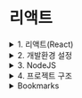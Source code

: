 # 리액트

<details>
<summary>1. 리액트(React)</summary>
<div markdown="1">

## 리액트
- UI를 표기·보여주고나서 이벤트에 반응
  (Renders UI and responds to(Reacts to) events)
- 심플한 정적 사이트부터 복잡한 규모까지 웹, 모바일앱을 손쉽게 만들 수 있음
- 유저 인터페이스를 만들기 위한 자바스크립트 라이브러리

#### 01. SPA(Single Page Application)
- 사용자가 버튼을 클릭했을 때, 다른 페이지를 다운받아서 깜빡거리면서 리프레시 되는 것이 아니라 한 어플리케이션에서 컴포넌트를 보여주고 숨기는 방식으로 페이지 내에서 자유자재로 네비게이션하는 것

#### 02. SCR(Client Server Rendering)
- 사용자가 웹 어플리케이션에 접속했을 때, 즉각적으로 html을 보여주는 것이 아니라, 우리가 작성한 코드 js뿐만 아니라 React 라이브러리도 함께 다운받아서 사용자 화면에 UI가 표기되기 때문에 Client측에서 리액트가 렌더링 됨
- React와 Gatsby 또는 Next.js 프레임워크를 함께 사용하면 SSG(Static Site Generation)과 SSR을 함께 구현할 수도 있음

## 컴포넌트
- UI를 component들 단위로 보여주고 이벤트에 반응도록 만들어나가는 라이브러리
- 응집도가 높은 UI 블락이면서 다른 컴포넌드들과는 연결되어 있지 않고 독립적인 응집도를 유지하고있는 빌딩 블록
  (A highly cohesive building block for UIs loosely coupled with other components)

#### 01. 컴포넌트를 나누는 기준
- 재사용성(Don't Repeat Yourself)
- 단일책임(Single Responsibility): 다른 곳에서 재사용될 확률이 낮더라도, 한 컴포넌트 안에서 너무 많은 UI나 Logic이 있다면 작은 단위로 한 UI에서는 하나의 도메인을 담당해서 보여줄 수 있도록 잘게 나누어서 컴포넌트를 만들 수 있음

#### 02. 리액트 동작원리
- 리액트는 컴포넌트의 집합체
- 리액트는 데이터를 내부상태를 가지고있는 State와 외부로부터 전달받는 상태 Props가 있고 이 두가지의 데이터를 나타내는 render가 존재
- 상태(State 또는 Props)이 변경될때마다 re-render가 이루어짐
- 어플리케이션 화면에는 실제로 변경된 부분만 화면에 효율적으로 업데이트가 됨

#### 03. React DOM
- 우리가 HTML로 작성한 것이 브라우저에 표기가 되기 위해서 DOM tree로 구성되는데, 이는 리액트에서도 마찬가지
- 대신에 리액트는 바로 브라우저에 있는 DOM tree를 변경하는 것이 아니라, 가상의 돔트리(Virtual Dom Tree)를 가지고 있고 어떤 상태값이 변경되어서 무언가 업데이트가 된다면, 변경이 일어나기 전에 VDT와 PT(예전상태 Previous tree)를 비교 후에 다른 노드를 판단 후 실제 브라우저에서 필요한 DOM TREE요소를 업데이트
- 따라서 리액트 어플리케이션에서 State를 많이 변경하더라도 실제 브라우저에서는 업데이트 되는 노드만 변경이 이루어짐에 따라 리액트가 조금 더 효율적으로 빠르게 브라우저를 업데이트 해줌
- 사용자가 느끼기에 빠르고 스무스하게 업데이트가 일어나기 위해서는 60fps를 유지하는 것이 중요 -> 리액트에서 자체적으로 진행
- 그렇다고 리액트가 완벽하기 때문에 개발자가 코드를 막 짜면 안되고, 컴포넌트를 효율적으로 만들어나가야 함

## 훅(Hooks)
- State와 LifeCycle에 관련된 기능들을 재사용 가능한 로직과 연결할 수 있는 함수
- Hooks은(함수들은) 값의 재사용이 아니라 로직의 재사용을 위한 것

#### 01. 훅
- useState: 상태관리 로직
- useEffect : 컴포넌트 생애주기 관리 로직
- useUser : 서버에서 받아온 사용자
- 커스텀훅
</div>
</details>

<details>
<summary>2. 개발환경 설정</summary>
<div markdown="1">

| Plugin | URL |
| ------ | ------ |
| VS Code | https://code.visualstudio.com/download |
| Terminal for Mac | https://iterm2.com |
| Terminal for Win | https://gist.github.com/kevin-smets/8568070 |
| NodeJS | https://nodejs.org/en/ |
| Git | https://git-scm.com/downloads |

```sh
## 사용한 커맨드
node -v
npm -v
git --version
corepack enable // yarn 설치
yarn -v
```
</div>
</details>

<details>
<summary>3. NodeJS</summary>
<div markdown="1">

## 노드JS
- 자바스크립트를 브라우저 밖에서 실행할 수 있게 해주는 자바스크립트 실행환경
- 컴퓨터에서 스크립트를 작성하거나 서버를 만들 때도 자바스크립트를 활용 가능
- server-side rendering, command line tools 또는 back-end까지 js로 만들 수 있음

#### 01. npm
- NodeJS를 설치하면 자동으로 설치되는 패키지 매니저
- 프로젝트를 만들 때, 우리가 만드는 코드 뿐만 아니라 외부 dependencies(라이브러리)를 가져와서 쉽게 설치하고 버전을 관리할 수 있게 함
- package.json : 프로젝트 이름, 버전, 모든 외부 라이브러리 디펜던씨 명시 및 관리

#### 02. npx
- npm이 설치될 때, 함께 설치됨
- npm은 패키지를 관리한다면, npx는 패키지들을 개별적으로 실행할 수 있게 도와주는 tool

#### 03. yarn
- npm을 대체해서 사용 가능한 패키지 매니저 (by facebook)
- npm과 서로 호환이 가능하지만 추천되는 방식은 아니라서 일관성 있게 npm 또는 yarn 한가지만 일관성있게 고정적으로 사용
- npm에서 살짝 부족한 단점을 커버하기 위해 만들어짐
- npm은 사용하는 라이브러리가 많을 수록 프로젝트를 실행하는 속도가 현저히 떨어짐, 필요한 라이브러리를 순차적으로 설치하고 실행하기 때문
- yarn은 필요한 라이브러리를 병렬적으로 동시에 설치하고 실행, 보완관련 측면에서도 뛰어남
- fater, consistent, and secure 빠르고, 일관성있고 안전

</div>
</details>

<details>
<summary>4. 프로젝트 구조</summary>
<div markdown="1">

## 프로젝트 구조
1) /.yarn : yarn을 실행하기 위해 필요한 것들
2) /node_modules : npm을 이용해서 설치한 라이브러리들
3) .pnp(play&plug) : yarn을 이용해서 설치한 라이브러리들
   - /node_modules 에 있는 파일 빌드(파일입출력)가 상당히 소모적
   - 따라서 yarn에서는 .pnp 파일로 관리
4) yarn.lock : 라이브러리 버전정보
5) /public : static한 리소스
   - manifest.json : pwa(progressive web appliction)에 필요한 정보(앱 이름, 아이콘 등)
   - robots.txt : 웹 앱을 배포했을 때, 크롤링하는 로봇들에게 사이트에 대한 정보를 명시
6) /src : 작성하는 코드들
   - reportWebVitals.js : 웹 성능 측정
   - setupTests.js : 유닛테스트
7) package.json : 프로젝트 전반적인 정보 및 스크립트
   - name : 프로젝트 이름
   - version : 프로젝트 정보
   - private : private or public
   - dependencies : 라이브러리에 대한 정보를 확인
   - scripts : create react-app 으로 설치되었을 경우 사용가능한 명령어
   - eslintConfig : eslintConfig
   - browserslist : 브라우저 정보
     - production : 배포할 때, 어떤 버전까지, >0.2%는 전체 브라우저 시장에서 0.2이상 사용되는 모든 브라우저 이상
     - development : 개발할 때, 어느 버전까지 js를 변환

## 숨겨진 툴
- create react-app을 통해서 프로젝트를 만들면 scripts(package.json)에는 start, build, test, eject가 있고, yarn.lock 파일에는 무언가 많이 설치가 되어 있고 사용되어 있는 것을 확인 가능
- 설치되어 있는 것을 일일이 하나하나 설정을 바꾸고 싶다면 eject을 사용하면 되지만 한번 eject한 경우에는 다시 포장이 불가
```sh
yarn eject
? Are you sure you want to eject? This action is permanent.
Y
```
- package.json 파일 dependencies에 즉각적으로 숨겨져있던 툴들이 표기됨
  - babel, webpack 등 라이브러리 등
    - css를 축약하는 웹팩, 환경변수 설정, eslint(코드를 잘 작성하는지 감시) 등

## 중요한 툴

#### 1. Babel
- 바벨은 자바스크립트 트랜스컴파일러(JavaScript transcompiler)
- 대부분의 사용자들은 최신 브라우저 버전을 사용하지만, 아직까지도 예전 브라우저 버전을 사용하거나 최신 JS문법을 지원하지 않는 브라우저를 사용할 수도 있음
- 리액트를 개발할 때, 최신 자바스크립트 문법을 사용해도 바벨을 이용해서 프로젝트를 빌드할 때, 사용자에게 배포 전 최신 문법을 예전 버전으로 변환해주는 작업을 해줌
- 사용자의 브라우저 버전을 걱정하지 않고 마음껏 최신 버전으로 개발하거나 TS, JSX로 프로그래밍을 할 수 있는 것이 바벨의 역할으로 예전 JS 버전으로 변환

#### 2. Webpack
- Bundling the code, JavaScript module bundler
- 코드를 잘 번들링(포장)해서 사용자에게 배포할 수 있게 도와주는 모듈 번들러
- 프로젝트를 많은 파일들을(js, sass, hbs, cjs jpg, png 등) 웹팩을 통해서 사용자 전송
  - html, 이미지 파일들 등 어떤 것들을 그룹을 지어서 처음으로 사용자에게 전송해야 하는지 번들링 해줌
  - create react-app을 사용할 때 기본적인 설정을 해줌
  - 번들링 이외에도 쓰이지 않는 코드는 삭제하고 코드를 압축하고 코멘트를 제거해서 사용자에게 전달
  - css파일 이름을 축약한 버전으로 만들어서 파일 사이즈를 줄여줌

#### 3. ESLint
- 코드를 올바르게 작성하고 있는지 체크하는 역할

#### 4. Jest
- 유닛 테스트를 작성하고, 코드가 원하는 대로 동작하는지 테스팅하는 프레임워크

#### 5. PostCSS
- expandable CSS libraries
- tool for transforming CSS with JavaScript

</div>
</details>

<details>
<summary>Bookmarks</summary>
<div markdown="1">

| Plugin | URL |
| ------ | ------ |
| React 배타문서 | https://beta.reactjs.org/ |
| React 공식사이트 | https://reactjs.org/ |
| Create React App | https://create-react-app.dev/ |
| HTML to JSX | https://transform.tools/html-to-jsx |
| CSS - BoxShadow | https://cssgenerator.org/box-shadow-css-generator.html |
</div>
</details>
